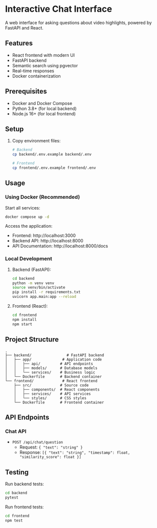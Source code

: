 # Interactive Chat Interface

A web interface for asking questions about video highlights, powered by FastAPI and React.

## Features

- React frontend with modern UI
- FastAPI backend
- Semantic search using pgvector
- Real-time responses
- Docker containerization

## Prerequisites

- Docker and Docker Compose
- Python 3.8+ (for local backend)
- Node.js 16+ (for local frontend)

## Setup

1. Copy environment files:
   ```bash
   # Backend
   cp backend/.env.example backend/.env
   
   # Frontend
   cp frontend/.env.example frontend/.env
   ```

## Usage

### Using Docker (Recommended)

Start all services:
```bash
docker compose up -d
```

Access the application:
- Frontend: http://localhost:3000
- Backend API: http://localhost:8000
- API Documentation: http://localhost:8000/docs

### Local Development

1. Backend (FastAPI):
   ```bash
   cd backend
   python -m venv venv
   source venv/bin/activate
   pip install -r requirements.txt
   uvicorn app.main:app --reload
   ```

2. Frontend (React):
   ```bash
   cd frontend
   npm install
   npm start
   ```

## Project Structure

```
.
├── backend/                # FastAPI backend
│   ├── app/              # Application code
│   │   ├── api/         # API endpoints
│   │   ├── models/      # Database models
│   │   └── services/    # Business logic
│   └── Dockerfile       # Backend container
└── frontend/             # React frontend
    ├── src/             # Source code
    │   ├── components/  # React components
    │   ├── services/    # API services
    │   └── styles/      # CSS styles
    └── Dockerfile       # Frontend container
```

## API Endpoints

### Chat API
- `POST /api/chat/question`
  - Request: `{ "text": "string" }`
  - Response: `[{ "text": "string", "timestamp": float, "similarity_score": float }]`

## Testing

Run backend tests:
```bash
cd backend
pytest
```

Run frontend tests:
```bash
cd frontend
npm test
``` 